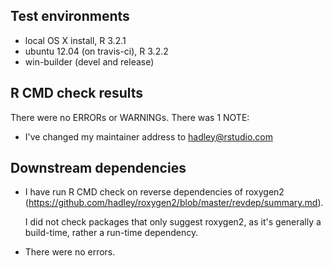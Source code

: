 ## Test environments
* local OS X install, R 3.2.1
* ubuntu 12.04 (on travis-ci), R 3.2.2
* win-builder (devel and release)

## R CMD check results
There were no ERRORs or WARNINGs. There was 1 NOTE:

* I've changed my maintainer address to hadley@rstudio.com

## Downstream dependencies

* I have run R CMD check on reverse dependencies of roxygen2 
  (https://github.com/hadley/roxygen2/blob/master/revdep/summary.md). 

  I did not check packages that only suggest roxygen2, as it's generally a 
  build-time, rather a run-time dependency.

* There were no errors.
